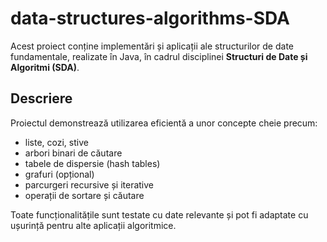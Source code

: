 # data-structures-algorithms-SDA

Acest proiect conține implementări și aplicații ale structurilor de date fundamentale, realizate în Java, în cadrul disciplinei **Structuri de Date și Algoritmi (SDA)**.

## Descriere

Proiectul demonstrează utilizarea eficientă a unor concepte cheie precum:

- liste, cozi, stive
- arbori binari de căutare
- tabele de dispersie (hash tables)
- grafuri (opțional)
- parcurgeri recursive și iterative
- operații de sortare și căutare

Toate funcționalitățile sunt testate cu date relevante și pot fi adaptate cu ușurință pentru alte aplicații algoritmice.
